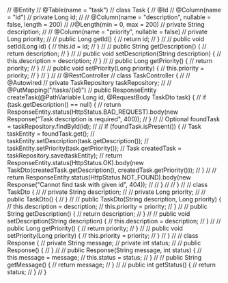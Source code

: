 
//    @Entity
//    @Table(name = "task")
//    class Task {
//        @Id
//        @Column(name = "id")
//        private Long id;
//
//        @Column(name = "description", nullable = false, length = 200)
//        //@Length(min = 0, max = 200)
//        private String description;
//
//        @Column(name = "priority", nullable = false)
//        private Long priority;
//
//        public Long getId() {
//            return id;
//        }
//
//        public void setId(Long id) {
//            this.id = id;
//        }
//
//        public String getDescription() {
//            return description;
//        }
//
//        public void setDescription(String description) {
//            this.description = description;
//        }
//
//        public Long getPriority() {
//            return priority;
//        }
//
//        public void setPriority(Long priority) {
//            this.priority = priority;
//        }
//    }
//
//    @RestController
//    class TaskController {
//
//        @Autowired
//        private TaskRepository taskRepository;
//
//        @PutMapping("/tasks/{id}")
//        public ResponseEntity<Object> createTask(@PathVariable Long id, @RequestBody TaskDto task) {
//            if (task.getDescription() == null) {
//                return ResponseEntity.status(HttpStatus.BAD_REQUEST).body(new Response("Task description is required", 400));
//            }
//
//            Optional<Task> foundTask = taskRepository.findById(id);
//
//            if (foundTask.isPresent()) {
//                Task taskEntity = foundTask.get();
//                taskEntity.setDescription(task.getDescription());
//                taskEntity.setPriority(task.getPriority());
//                Task createdTask = taskRepository.save(taskEntity);
//                return ResponseEntity.status(HttpStatus.OK).body(new TaskDto(createdTask.getDescription(), createdTask.getPriority()));
//            }
//
//            return ResponseEntity.status(HttpStatus.NOT_FOUND).body(new Response("Cannot find task with given id", 404));
//
//        }
//
//    }
//
//    class TaskDto {
//
//        private String description;
//
//        private Long priority;
//
//        public TaskDto() {
//        }
//
//        public TaskDto(String description, Long priority) {
//            this.description = description;
//            this.priority = priority;
//        }
//
//        public String getDescription() {
//            return description;
//        }
//
//        public void setDescription(String description) {
//            this.description = description;
//        }
//
//        public Long getPriority() {
//            return priority;
//        }
//
//        public void setPriority(Long priority) {
//            this.priority = priority;
//        }
//    }
//
//    class Response {
//        private String message;
//        private int status;
//
//        public Response() {
//        }
//
//        public Response(String message, int status) {
//            this.message = message;
//            this.status = status;
//        }
//
//        public String getMessage() {
//            return message;
//        }
//
//        public int getStatus() {
//            return status;
//        }
//    }